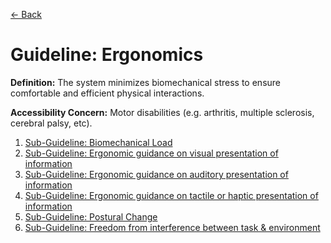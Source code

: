 [← Back](guidelines.md)

# Guideline: Ergonomics

**Definition:** The system minimizes biomechanical stress to ensure comfortable and efficient physical interactions.

**Accessibility Concern:** Motor disabilities (e.g. arthritis, multiple sclerosis, cerebral palsy, etc).

1. [Sub-Guideline: Biomechanical Load](<Ergonomics/biomechanical-load.md>)
2. [Sub-Guideline: Ergonomic guidance on visual presentation of information](<Ergonomics/ergonomic-guidance-on-visual-presentation-of-information.md>)
3. [Sub-Guideline: Ergonomic guidance on auditory presentation of information](<Ergonomics/ergonomic-guidance-on-auditory-presentation-of-information.md>)
4. [Sub-Guideline: Ergonomic guidance on tactile or haptic presentation of information](<Ergonomics/ergonomic-guidance-on-tactile-or-haptic-presentation-of-information.md>)
5. [Sub-Guideline: Postural Change](<Ergonomics/postural-change.md>)
6. [Sub-Guideline: Freedom from interference between task & environment](<Ergonomics/freedom-from-interference-between-task-and-environment.md>)

